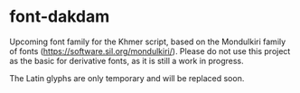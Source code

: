 # font-dakdam
Upcoming font family for the Khmer script, based on the Mondulkiri family of fonts (https://software.sil.org/mondulkiri/). Please do not use this project as the basic for derivative fonts, as it is still a work in progress. 

The Latin glyphs are only temporary and will be replaced soon.

